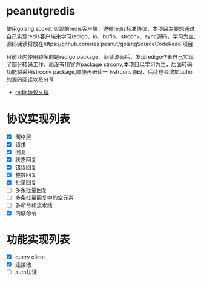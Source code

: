 # peanutgredis
使用golang socket 实现的redis客户端，遵循redis标准协议，本项目主要想通过自己实现redis客户端来学习redigo、io、bufio、strconv、sync源码，学习为主,源码阅读将放在https://github.com/realpeanut/golangSourceCodeRead 项目

目前业内使用较多的是redigo package。阅读源码后，发现redigo作者自己实现了部分转码工作，而没有用官方package strconv,本项目以学习为主，后面转码功能将采用strconv package,顺便再研读一下strconv源码，后续也会增加bufio的源码阅读以及分享

- [redis协议文档](http://redisdoc.com/topic/protocol.html#id8)
# 协议实现列表
- [x] 网络层
- [x] 请求
- [x] 回复
- [x] 状态回复
- [x] 错误回复
- [x] 整数回复
- [x] 批量回复
- [ ] 多条批量回复
- [ ] 多条批量回复中的空元素
- [ ] 多命令和流水线
- [x] 内联命令
# 功能实现列表
- [x] query client
- [x] 连接池
- [ ] auth认证
